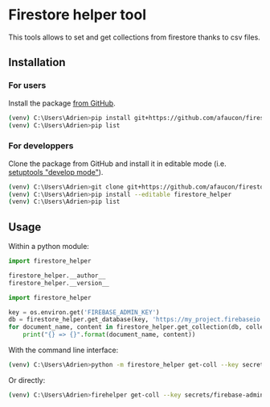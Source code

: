 # Firestore helper tool

This tools allows to set and get collections from firestore thanks to csv files.

## Installation

### For users

Install the package [from GitHub](https://pip.pypa.io/en/stable/reference/pip_install/#git).

```bash
(venv) C:\Users\Adrien>pip install git+https://github.com/afaucon/firestore_helper.git@v0.0.1
(venv) C:\Users\Adrien>pip list
```

### For developpers

Clone the package from GitHub and install it in editable mode (i.e. [setuptools "develop mode"](https://setuptools.readthedocs.io/en/latest/setuptools.html#development-mode)).

```bash
(venv) C:\Users\Adrien>git clone git+https://github.com/afaucon/firestore_helper.git
(venv) C:\Users\Adrien>pip install --editable firestore_helper
(venv) C:\Users\Adrien>pip list
```

## Usage

Within a python module:

```python
import firestore_helper

firestore_helper.__author__
firestore_helper.__version__
```

```python
import firestore_helper

key = os.environ.get('FIREBASE_ADMIN_KEY')
db = firestore_helper.get_database(key, 'https://my_project.firebaseio.com')
for document_name, content in firestore_helper.get_collection(db, collection_name):
    print("{} => {}".format(document_name, content))
```

With the command line interface:

```bash
(venv) C:\Users\Adrien>python -m firestore_helper get-coll --key secrets/firebase-admin-key.json users https://my_project.firebaseio.com
```

Or directly:

```bash
(venv) C:\Users\Adrien>firehelper get-coll --key secrets/firebase-admin-key.json users https://my_project.firebaseio.com
```
